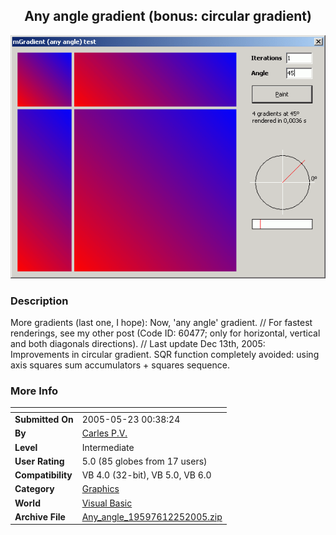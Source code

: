 ﻿<div align="center">

## Any angle gradient \(bonus: circular gradient\)

<img src="PIC2005518120428158.GIF">
</div>

### Description

More gradients (last one, I hope): Now, 'any angle' gradient. // For fastest renderings, see my other post (Code ID: 60477; only for horizontal, vertical and both diagonals directions). // Last update Dec 13th, 2005: Improvements in circular gradient. SQR function completely avoided: using axis squares sum accumulators + squares sequence.
 
### More Info
 


<span>             |<span>
---                |---
**Submitted On**   |2005-05-23 00:38:24
**By**             |[Carles P\.V\.](https://github.com/Planet-Source-Code/PSCIndex/blob/master/ByAuthor/carles-p-v.md)
**Level**          |Intermediate
**User Rating**    |5.0 (85 globes from 17 users)
**Compatibility**  |VB 4\.0 \(32\-bit\), VB 5\.0, VB 6\.0
**Category**       |[Graphics](https://github.com/Planet-Source-Code/PSCIndex/blob/master/ByCategory/graphics__1-46.md)
**World**          |[Visual Basic](https://github.com/Planet-Source-Code/PSCIndex/blob/master/ByWorld/visual-basic.md)
**Archive File**   |[Any\_angle\_19597612252005\.zip](https://github.com/Planet-Source-Code/carles-p-v-any-angle-gradient-bonus-circular-gradient__1-60580/archive/master.zip)








